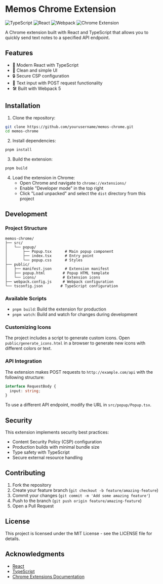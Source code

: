 # Memos Chrome Extension

![TypeScript](https://img.shields.io/badge/TypeScript-007ACC?style=for-the-badge&logo=typescript&logoColor=white)
![React](https://img.shields.io/badge/React-20232A?style=for-the-badge&logo=react&logoColor=61DAFB)
![Webpack](https://img.shields.io/badge/Webpack-8DD6F9?style=for-the-badge&logo=webpack&logoColor=black)
![Chrome Extension](https://img.shields.io/badge/Chrome_Extension-4285F4?style=for-the-badge&logo=google-chrome&logoColor=white)

A Chrome extension built with React and TypeScript that allows you to quickly send text notes to a specified API endpoint.

## Features

- 🚀 Modern React with TypeScript
- 💅 Clean and simple UI
- 🔒 Secure CSP configuration
- 📝 Text input with POST request functionality
- 🛠️ Built with Webpack 5

## Installation

1. Clone the repository:
```bash
git clone https://github.com/yourusername/memos-chrome.git
cd memos-chrome
```

2. Install dependencies:
```bash
pnpm install
```

3. Build the extension:
```bash
pnpm build
```

4. Load the extension in Chrome:
   - Open Chrome and navigate to `chrome://extensions/`
   - Enable "Developer mode" in the top right
   - Click "Load unpacked" and select the `dist` directory from this project

## Development

### Project Structure
```
memos-chrome/
├── src/
│   └── popup/
│       ├── Popup.tsx      # Main popup component
│       ├── index.tsx      # Entry point
│       └── popup.css      # Styles
├── public/
│   ├── manifest.json      # Extension manifest
│   ├── popup.html        # Popup HTML template
│   └── icons/            # Extension icons
├── webpack.config.js     # Webpack configuration
└── tsconfig.json        # TypeScript configuration
```

### Available Scripts

- `pnpm build`: Build the extension for production
- `pnpm watch`: Build and watch for changes during development

### Customizing Icons

The project includes a script to generate custom icons. Open `public/generate_icons.html` in a browser to generate new icons with different colors or text.

### API Integration

The extension makes POST requests to `http://example.com/api` with the following structure:

```typescript
interface RequestBody {
  input: string;
}
```

To use a different API endpoint, modify the URL in `src/popup/Popup.tsx`.

## Security

This extension implements security best practices:
- Content Security Policy (CSP) configuration
- Production builds with minimal bundle size
- Type safety with TypeScript
- Secure external resource handling

## Contributing

1. Fork the repository
2. Create your feature branch (`git checkout -b feature/amazing-feature`)
3. Commit your changes (`git commit -m 'Add some amazing feature'`)
4. Push to the branch (`git push origin feature/amazing-feature`)
5. Open a Pull Request

## License

This project is licensed under the MIT License - see the LICENSE file for details.

## Acknowledgments

- [React](https://reactjs.org/)
- [TypeScript](https://www.typescriptlang.org/)
- [Chrome Extensions Documentation](https://developer.chrome.com/docs/extensions/)
